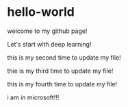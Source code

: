 # hello-world
 
welcome to my github page!

Let's start with deep learning!

this is my second time to update my file!

thie is my third time to update my file!

this is my fourth time to update my file! 

i am in microsoft!!!
